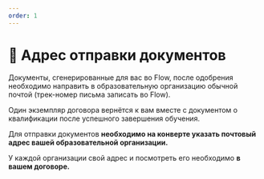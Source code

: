 ```yaml
---
order: 1
---
```


# 📨 Адрес отправки документов

Документы, сгенерированные для вас во Flow, после одобрения необходимо направить в образовательную организацию обычной почтой (трек-номер письма записать во Flow).&#x20;

Один экземпляр  договора вернётся к вам вместе с документом о квалификации после успешного завершения обучения.

Для отправки документов **необходимо  на конверте указать почтовый адрес  вашей образовательной организации.**

У каждой организации свой адрес и посмотреть его необходимо  **в вашем договоре.**